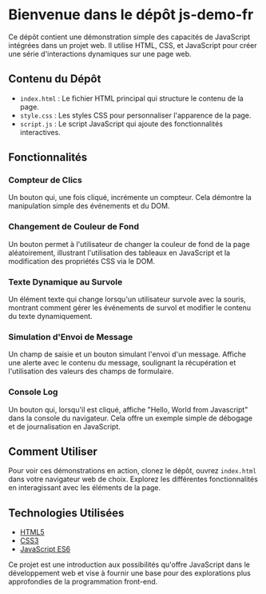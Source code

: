 # Bienvenue dans le dépôt js-demo-fr

Ce dépôt contient une démonstration simple des capacités de JavaScript intégrées dans un projet web. Il utilise HTML, CSS, et JavaScript pour créer une série d'interactions dynamiques sur une page web.

## Contenu du Dépôt

- `index.html` : Le fichier HTML principal qui structure le contenu de la page.
- `style.css` : Les styles CSS pour personnaliser l'apparence de la page.
- `script.js` : Le script JavaScript qui ajoute des fonctionnalités interactives.

## Fonctionnalités

### Compteur de Clics

Un bouton qui, une fois cliqué, incrémente un compteur. Cela démontre la manipulation simple des événements et du DOM.

### Changement de Couleur de Fond

Un bouton permet à l'utilisateur de changer la couleur de fond de la page aléatoirement, illustrant l'utilisation des tableaux en JavaScript et la modification des propriétés CSS via le DOM.

### Texte Dynamique au Survole

Un élément texte qui change lorsqu'un utilisateur survole avec la souris, montrant comment gérer les événements de survol et modifier le contenu du texte dynamiquement.

### Simulation d'Envoi de Message

Un champ de saisie et un bouton simulant l'envoi d'un message. Affiche une alerte avec le contenu du message, soulignant la récupération et l'utilisation des valeurs des champs de formulaire.

### Console Log

Un bouton qui, lorsqu'il est cliqué, affiche "Hello, World from Javascript" dans la console du navigateur. Cela offre un exemple simple de débogage et de journalisation en JavaScript.

## Comment Utiliser

Pour voir ces démonstrations en action, clonez le dépôt, ouvrez `index.html` dans votre navigateur web de choix. Explorez les différentes fonctionnalités en interagissant avec les éléments de la page.

## Technologies Utilisées

- [HTML5](https://developer.mozilla.org/fr/docs/Web/HTML)
- [CSS3](https://developer.mozilla.org/fr/docs/Web/CSS/Reference)
- [JavaScript ES6](https://developer.mozilla.org/en-US/docs/Web/JavaScript)

Ce projet est une introduction aux possibilités qu'offre JavaScript dans le développement web et vise à fournir une base pour des explorations plus approfondies de la programmation front-end.

